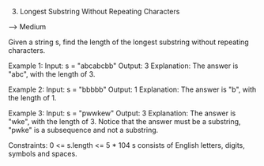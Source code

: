 3. Longest Substring Without Repeating Characters

--> Medium

Given a string s, find the length of the longest substring without repeating characters.

 

Example 1:
Input: s = "abcabcbb"
Output: 3
Explanation: The answer is "abc", with the length of 3.

Example 2:
Input: s = "bbbbb"
Output: 1
Explanation: The answer is "b", with the length of 1.

Example 3:
Input: s = "pwwkew"
Output: 3
Explanation: The answer is "wke", with the length of 3.
Notice that the answer must be a substring, "pwke" is a subsequence and not a substring.
 

Constraints:
0 <= s.length <= 5 * 104
s consists of English letters, digits, symbols and spaces.